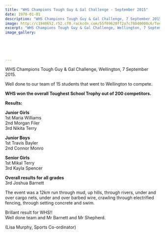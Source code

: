 ```yaml
---
title: "WHS Champions Tough Guy & Gal Challenge - September 2015"
date: 1970-01-01
description: "WHS Champions Tough Guy & Gal Challenge, 7 September 2015 in Wellington"
image: http://c1940652.r52.cf0.rackcdn.com/55f09620ff2a7c78840000c6/Tough-girl-guy-challenge-2015.jpg
excerpt: "WHS Champions Tough Guy & Gal Challenge, Wellington, 7 September 2015."
image_gallery:
    
    
    
    
    
---
```


<p><span>WHS Champions Tough Guy &amp; Gal Challenge, Wellington, 7 September 2015.</span></p>
<p><span>Well done to our team of 15 students that went to Wellington to compete. </span></p>
<p><strong>WHS won the overall Toughest School Trophy out of 200 competitors.</strong></p>
<p><strong>Results:</strong></p>
<p><span><strong>Junior Girls</strong><br /> 1st Maria Williams<br /> <span class="textexposedshow">2nd Morgan Filer</span><br /> <span class="textexposedshow">3rd Nikita Terry</span></span></p>
<p><span> <strong><span class="textexposedshow">Junior Boys</span></strong><br /> <span class="textexposedshow">1st Travis Bayler</span><br /> <span class="textexposedshow">2nd Connor Monro</span></span></p>
<p><span><strong><span class="textexposedshow">Senior Girls</span></strong><br /> <span class="textexposedshow">1st Mikal Terry</span><br /> <span class="textexposedshow">3rd Kayla Spencer</span></span></p>
<p><span><strong><span class="textexposedshow">Overall results for all grades</span></strong><br /> <span class="textexposedshow">3rd Joshua Barnett</span></span></p>
<p><span><span class="textexposedshow">The event was a 12km run through mud, up hills, through rivers, under and over cargo nets, under and over barbed wire, crawling through electrified fencing, through setting concrete and swim.</span></span></p>
<p><span><span class="textexposedshow">Brillant result for WHS!! <br />Well done team and Mr Barnett and Mr Shepherd.</span></span></p>
<p><span><span class="textexposedshow">(Lisa Murphy, Sports Co-ordinator)</span></span></p>

